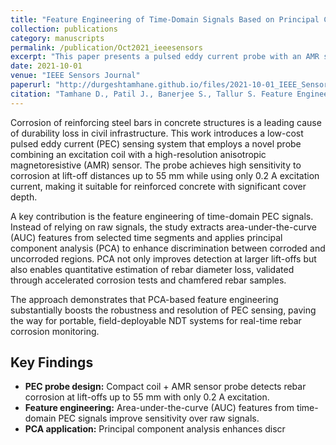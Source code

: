 ```yaml
---
title: "Feature Engineering of Time-Domain Signals Based on Principal Component Analysis for Rebar Corrosion Assessment Using Pulse Eddy Current"
collection: publications
category: manuscripts
permalink: /publication/Oct2021_ieeesensors
excerpt: "This paper presents a pulsed eddy current probe with an AMR sensor for non-destructive rebar corrosion detection. By applying PCA to time-domain features, the system enhances sensitivity at large lift-offs and enables quantitative estimation of rebar diameter loss."
date: 2021-10-01
venue: "IEEE Sensors Journal"
paperurl: "http://durgeshtamhane.github.io/files/2021-10-01_IEEE_Sensors_Journal.pdf"
citation: "Tamhane D., Patil J., Banerjee S., Tallur S. Feature Engineering of Time-Domain Signals Based on Principal Component Analysis for Rebar Corrosion Assessment Using Pulse Eddy Current. IEEE Sensors Journal. 2021;21(19):22086–22094. doi:10.1109/JSEN.2021.3103545."
---
```


Corrosion of reinforcing steel bars in concrete structures is a leading cause of durability loss in civil infrastructure.
This work introduces a low-cost pulsed eddy current (PEC) sensing system that employs a novel probe combining an excitation coil with a
high-resolution anisotropic magnetoresistive (AMR) sensor. The probe achieves high sensitivity to corrosion at lift-off distances up
to 55 mm while using only 0.2 A excitation current, making it suitable for reinforced concrete with significant cover depth.

A key contribution is the feature engineering of time-domain PEC signals. Instead of relying on raw signals,
the study extracts area-under-the-curve (AUC) features from selected time segments and applies principal component analysis (PCA)
to enhance discrimination between corroded and uncorroded regions. PCA not only improves detection at larger
lift-offs but also enables quantitative estimation of rebar diameter loss, validated through accelerated corrosion tests and 
chamfered rebar samples.

The approach demonstrates that PCA-based feature engineering substantially boosts the robustness and resolution of PEC sensing,
paving the way for portable, field-deployable NDT systems for real-time rebar corrosion monitoring.

## Key Findings
- **PEC probe design:** Compact coil + AMR sensor probe detects rebar corrosion at lift-offs up to 55 mm with only 0.2 A excitation.  
- **Feature engineering:** Area-under-the-curve (AUC) features from time-domain PEC signals improve sensitivity over raw signals.  
- **PCA application:** Principal component analysis enhances discr

